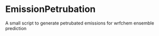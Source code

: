 # EmissionPetrubation
A small script to generate petrubated emissions for wrfchem ensemble prediction
